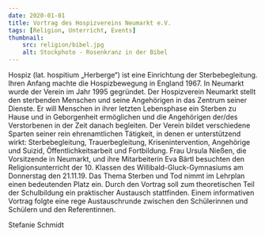 ```yaml
---
date: 2020-01-01
title: Vortrag des Hospizvereins Neumarkt e.V.
tags: [Religion, Unterricht, Events]
thumbnail: 
    src: religion/bibel.jpg
    alt: Stockphoto - Rosenkranz in der Bibel
---
```

<p>Hospiz (lat. hospitium „Herberge“) ist eine Einrichtung der Sterbebegleitung. Ihren Anfang machte die Hospizbewegung in England 1967. In Neumarkt wurde der Verein im Jahr 1995 gegründet. Der Hospizverein Neumarkt stellt den sterbenden Menschen und seine Angehörigen in das Zentrum seiner Dienste. Er will Menschen in ihrer letzten Lebensphase ein Sterben zu Hause und in Geborgenheit ermöglichen und die Angehörigen der/des Verstorbenen in der Zeit danach begleiten. Der Verein bildet verschiedene Sparten seiner rein ehrenamtlichen Tätigkeit, in denen er unterstützend wirkt: Sterbebegleitung, Trauerbegleitung, Krisenintervention, Angehörige und Suizid, Öffentlichkeitsarbeit und Fortbildung. Frau Ursula Nießen, die Vorsitzende in Neumarkt, und ihre Mitarbeiterin Eva Bärtl besuchten den Religionsunterricht der 10. Klassen des Willibald-Gluck-Gymnasiums am Donnerstag den 21.11.19. Das Thema Sterben und Tod nimmt im Lehrplan einen bedeutenden Platz ein. Durch den Vortrag soll zum theoretischen Teil der Schulbildung ein praktischer Austausch stattfinden. Einem informativen Vortrag folgte eine rege Austauschrunde zwischen den Schülerinnen und Schülern und den Referentinnen.</p>
<p>Stefanie Schmidt</p>